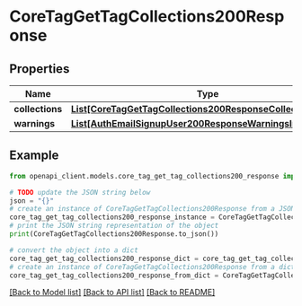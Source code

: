 # CoreTagGetTagCollections200Response


## Properties

Name | Type | Description | Notes
------------ | ------------- | ------------- | -------------
**collections** | [**List[CoreTagGetTagCollections200ResponseCollectionsInner]**](CoreTagGetTagCollections200ResponseCollectionsInner.md) |  | 
**warnings** | [**List[AuthEmailSignupUser200ResponseWarningsInner]**](AuthEmailSignupUser200ResponseWarningsInner.md) |  | [optional] 

## Example

```python
from openapi_client.models.core_tag_get_tag_collections200_response import CoreTagGetTagCollections200Response

# TODO update the JSON string below
json = "{}"
# create an instance of CoreTagGetTagCollections200Response from a JSON string
core_tag_get_tag_collections200_response_instance = CoreTagGetTagCollections200Response.from_json(json)
# print the JSON string representation of the object
print(CoreTagGetTagCollections200Response.to_json())

# convert the object into a dict
core_tag_get_tag_collections200_response_dict = core_tag_get_tag_collections200_response_instance.to_dict()
# create an instance of CoreTagGetTagCollections200Response from a dict
core_tag_get_tag_collections200_response_from_dict = CoreTagGetTagCollections200Response.from_dict(core_tag_get_tag_collections200_response_dict)
```
[[Back to Model list]](../README.md#documentation-for-models) [[Back to API list]](../README.md#documentation-for-api-endpoints) [[Back to README]](../README.md)



